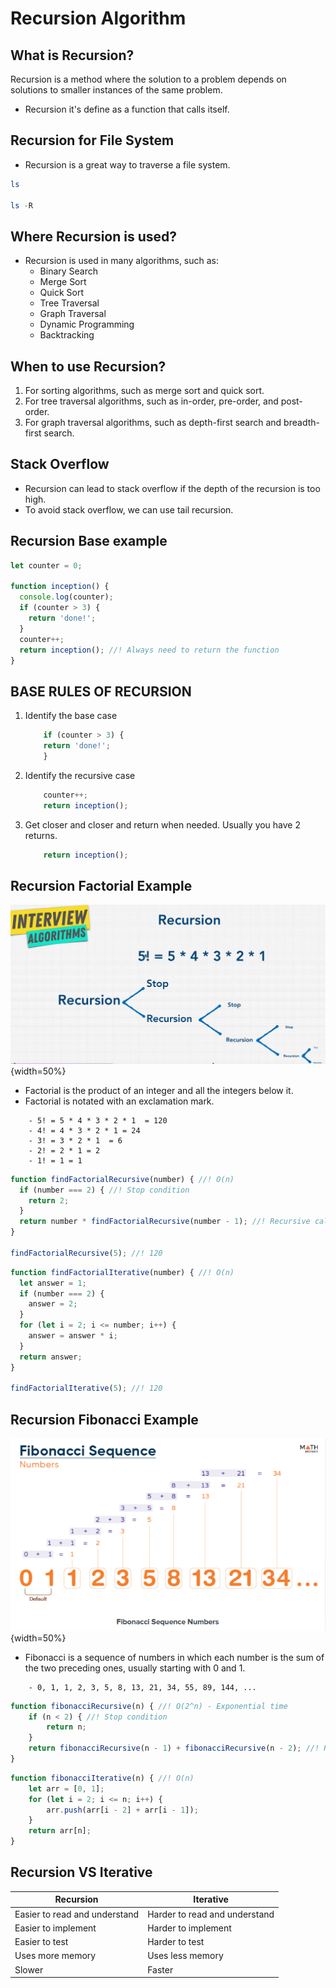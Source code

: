 # Recursion Algorithm

## What is Recursion?

Recursion is a method where the solution to a problem depends on solutions to smaller instances of the same problem.

- Recursion it's define as a function that calls itself.

## Recursion for File System

- Recursion is a great way to traverse a file system.

```powershell
ls

ls -R
```

## Where Recursion is used?

- Recursion is used in many algorithms, such as:
  - Binary Search
  - Merge Sort
  - Quick Sort
  - Tree Traversal
  - Graph Traversal
  - Dynamic Programming
  - Backtracking

## When to use Recursion?

1. For sorting algorithms, such as merge sort and quick sort.
2. For tree traversal algorithms, such as in-order, pre-order, and post-order.
3. For graph traversal algorithms, such as depth-first search and breadth-first search.

## Stack Overflow

- Recursion can lead to stack overflow if the depth of the recursion is too high.
- To avoid stack overflow, we can use tail recursion.

## Recursion Base example

```javascript
let counter = 0;

function inception() {
  console.log(counter);
  if (counter > 3) {
    return 'done!';
  }
  counter++;
  return inception(); //! Always need to return the function
}

```

## BASE RULES OF RECURSION

1. Identify the base case

    ```javascript
        if (counter > 3) {
        return 'done!';
        }
    ```

2. Identify the recursive case

    ```javascript
        counter++;
        return inception();
    ```

3. Get closer and closer and return when needed. Usually you have 2 returns.

    ```javascript
        return inception();
    ```

## Recursion Factorial Example

![Factorial Example](Factorial_Example.png){width=50%}

- Factorial is the product of an integer and all the integers below it.
- Factorial is notated with an exclamation mark.

```notated
    - 5! = 5 * 4 * 3 * 2 * 1  = 120
    - 4! = 4 * 3 * 2 * 1 = 24
    - 3! = 3 * 2 * 1  = 6
    - 2! = 2 * 1 = 2
    - 1! = 1 = 1
```

```javascript
function findFactorialRecursive(number) { //! O(n)
  if (number === 2) { //! Stop condition
    return 2;
  }
  return number * findFactorialRecursive(number - 1); //! Recursive call
}

findFactorialRecursive(5); //! 120
```

```javascript
function findFactorialIterative(number) { //! O(n)
  let answer = 1;
  if (number === 2) {
    answer = 2;
  }
  for (let i = 2; i <= number; i++) {
    answer = answer * i;
  }
  return answer;
}

findFactorialIterative(5); //! 120
```

## Recursion Fibonacci Example

![Fibonacci Example](Fibonacci_Example.png){width=50%}

- Fibonacci is a sequence of numbers in which each number is the sum of the two preceding ones, usually starting with 0 and 1.

```notated
    - 0, 1, 1, 2, 3, 5, 8, 13, 21, 34, 55, 89, 144, ...
```

```javascript
function fibonacciRecursive(n) { //! O(2^n) - Exponential time
    if (n < 2) { //! Stop condition
        return n;
    }
    return fibonacciRecursive(n - 1) + fibonacciRecursive(n - 2); //! Recursive call
}
```

```javascript
function fibonacciIterative(n) { //! O(n)
    let arr = [0, 1];
    for (let i = 2; i <= n; i++) {
        arr.push(arr[i - 2] + arr[i - 1]);
    }
    return arr[n];
}
```

## Recursion VS Iterative

| Recursion | Iterative |
|-----------|-----------|
| Easier to read and understand | Harder to read and understand |
| Easier to implement | Harder to implement |
| Easier to test | Harder to test |
| Uses more memory | Uses less memory |
| Slower | Faster |
